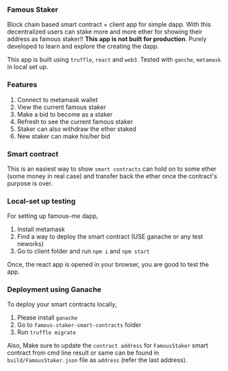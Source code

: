 ### Famous Staker

Block chain based smart contract + client app for simple dapp. With this decentralized users can stake more and more ether for showing their address as famous staker!! **This app is not built for production**. Purely developed to learn and explore the creating the dapp.

This app is built using `truffle`, `react` and `web3`. Tested with `ganche`, `metamask` in local set up.

### Features

1. Connect to metamask wallet
2. View the current famous staker
3. Make a bid to become as a staker
4. Refresh to see the current famous staker
5. Staker can also withdraw the ether staked
6. New staker can make his/her bid

### Smart contract

This is an easiest way to show `smart contracts` can hold on to some ether (some money in real case) and transfer back the ether once the contract's purpose is over.

### Local-set up testing

For setting up famous-me dapp,
1. Install metamask
2. Find a way to deploy the smart contract (USE ganache or any test neworks)
3. Go to client folder and run `npm i` and `npm start`

Once, the react app is opened in your browser, you are good to test the app.

### Deployment using Ganache

To deploy your smart contracts locally, 
1. Please install `ganache` 
2. Go to `famous-staker-smart-contracts` folder
3. Run `truffle migrate`

Also, Make sure to update the `contract address` for `FamousStaker` smart contract from cmd line result or same can be found in `build/FamousStaker.json` file as `address` (refer the last address).